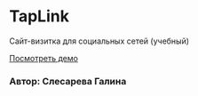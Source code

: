 # TapLink

Сайт-визитка для социальных сетей (учебный)

[Посмотреть демо](https://slesareva-gala.github.io/TapLink/)

### Автор: Слесарева Галина

